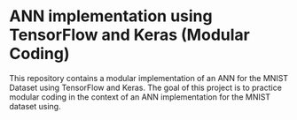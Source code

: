 # ANN implementation using TensorFlow and Keras (Modular Coding)

This repository contains a modular implementation of an ANN for the MNIST Dataset using TensorFlow and Keras. The goal of this project is to practice modular coding in the context of an ANN implementation for the MNIST dataset using.

